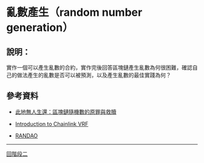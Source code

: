 # 亂數產生（random number generation）

## 說明：
實作一個可以產生亂數的合約，實作完後回答區塊鏈產生亂數為何很困難，確認自己的做法產生的亂數是否可以被預測，以及產生亂數的最佳實踐為何？



## 參考資料
- [此地無人生還：區塊鏈隨機數的原罪與救贖](https://kknews.cc/zh-tw/tech/q6x83qy.html)

- [Introduction to Chainlink VRF](https://docs.chain.link/docs/chainlink-vrf/)

- [RANDAO](https://github.com/randao/randao)

---
[回階段二](./README.md)
